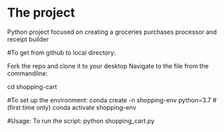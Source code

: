 # The project
Python project focused on creating a groceries purchases processor and receipt builder 

#To get from github to local directory:

Fork the repo and clone it to your desktop
Navigate to the file from the commandline:

cd shopping-cart

#To set up the environment:
conda create -n shopping-env python=3.7 # (first time only)
conda activate shopping-env



#Usage: To run the script:
python shopping_cart.py



